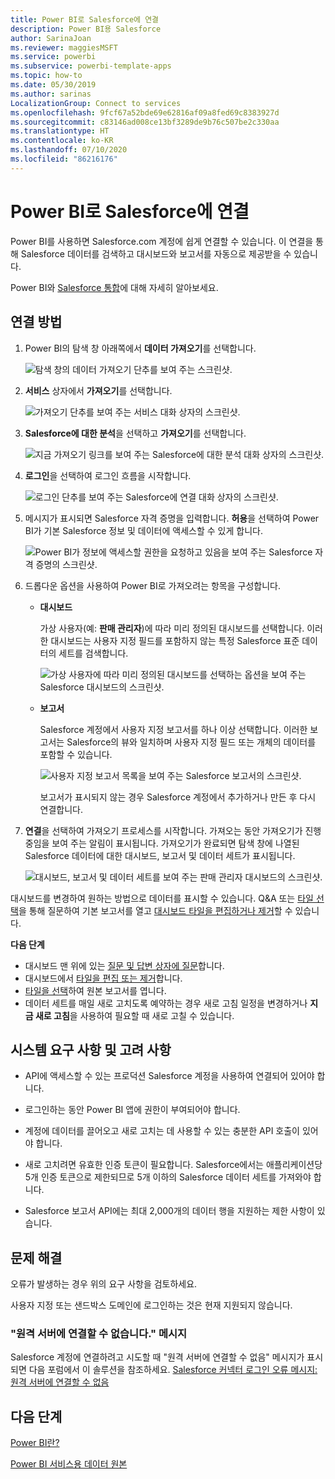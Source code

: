 ```yaml
---
title: Power BI로 Salesforce에 연결
description: Power BI용 Salesforce
author: SarinaJoan
ms.reviewer: maggiesMSFT
ms.service: powerbi
ms.subservice: powerbi-template-apps
ms.topic: how-to
ms.date: 05/30/2019
ms.author: sarinas
LocalizationGroup: Connect to services
ms.openlocfilehash: 9fcf67a52bde69e62816af09a8fed69c8383927d
ms.sourcegitcommit: c83146ad008ce13bf3289de9b76c507be2c330aa
ms.translationtype: HT
ms.contentlocale: ko-KR
ms.lasthandoff: 07/10/2020
ms.locfileid: "86216176"
---
```

# <a name="connect-to-salesforce-with-power-bi"></a>Power BI로 Salesforce에 연결
Power BI를 사용하면 Salesforce.com 계정에 쉽게 연결할 수 있습니다. 이 연결을 통해 Salesforce 데이터를 검색하고 대시보드와 보고서를 자동으로 제공받을 수 있습니다.

Power BI와 [Salesforce 통합](https://powerbi.microsoft.com/integrations/salesforce)에 대해 자세히 알아보세요.

## <a name="how-to-connect"></a>연결 방법
1. Power BI의 탐색 창 아래쪽에서 **데이터 가져오기**를 선택합니다.
   
   ![탐색 창의 데이터 가져오기 단추를 보여 주는 스크린샷.](media/service-connect-to-salesforce/pbi_getdata.png) 
2. **서비스** 상자에서 **가져오기**를 선택합니다.
   
   ![가져오기 단추를 보여 주는 서비스 대화 상자의 스크린샷.](media/service-connect-to-salesforce/pbi_getservices.png) 
3. **Salesforce에 대한 분석**을 선택하고 **가져오기**를 선택합니다.  
   
   ![지금 가져오기 링크를 보여 주는 Salesforce에 대한 분석 대화 상자의 스크린샷.](media/service-connect-to-salesforce/salesforce.png)
4. **로그인**을 선택하여 로그인 흐름을 시작합니다.
   
    ![로그인 단추를 보여 주는 Salesforce에 연결 대화 상자의 스크린샷.](media/service-connect-to-salesforce/dialog.png)
5. 메시지가 표시되면 Salesforce 자격 증명을 입력합니다. **허용**을 선택하여 Power BI가 기본 Salesforce 정보 및 데이터에 액세스할 수 있게 합니다.
   
   ![Power BI가 정보에 액세스할 권한을 요청하고 있음을 보여 주는 Salesforce 자격 증명의 스크린샷.](media/service-connect-to-salesforce/sf_authorize.png)
6. 드롭다운 옵션을 사용하여 Power BI로 가져오려는 항목을 구성합니다.
   
   * **대시보드**
     
     가상 사용자(예: **판매 관리자**)에 따라 미리 정의된 대시보드를 선택합니다. 이러한 대시보드는 사용자 지정 필드를 포함하지 않는 특정 Salesforce 표준 데이터의 세트를 검색합니다.
     
     ![가상 사용자에 따라 미리 정의된 대시보드를 선택하는 옵션을 보여 주는 Salesforce 대시보드의 스크린샷.](media/service-connect-to-salesforce/pbi_salesforcechooserole.png)
   * **보고서**
     
     Salesforce 계정에서 사용자 지정 보고서를 하나 이상 선택합니다. 이러한 보고서는 Salesforce의 뷰와 일치하며 사용자 지정 필드 또는 개체의 데이터를 포함할 수 있습니다.
     
     ![사용자 지정 보고서 목록을 보여 주는 Salesforce 보고서의 스크린샷.](media/service-connect-to-salesforce/pbi_salesforcereports.png)
     
     보고서가 표시되지 않는 경우 Salesforce 계정에서 추가하거나 만든 후 다시 연결합니다.

7. **연결**을 선택하여 가져오기 프로세스를 시작합니다. 가져오는 동안 가져오기가 진행 중임을 보여 주는 알림이 표시됩니다. 가져오기가 완료되면 탐색 창에 나열된 Salesforce 데이터에 대한 대시보드, 보고서 및 데이터 세트가 표시됩니다.
   
   ![대시보드, 보고서 및 데이터 세트를 보여 주는 판매 관리자 대시보드의 스크린샷.](media/service-connect-to-salesforce/pbi_getdatasalesforcedash.png)

대시보드를 변경하여 원하는 방법으로 데이터를 표시할 수 있습니다. Q&A 또는 [타일 선택](../consumer/end-user-tiles.md)을 통해 질문하여 기본 보고서를 열고 [대시보드 타일을 편집하거나 제거](../create-reports/service-dashboard-edit-tile.md)할 수 있습니다.

**다음 단계**

* 대시보드 맨 위에 있는 [질문 및 답변 상자에 질문](../consumer/end-user-q-and-a.md)합니다.
* 대시보드에서 [타일을 편집 또는 제거](../create-reports/service-dashboard-edit-tile.md)합니다.
* [타일을 선택](../create-reports/service-dashboard-tiles.md)하여 원본 보고서를 엽니다.
* 데이터 세트를 매일 새로 고치도록 예약하는 경우 새로 고침 일정을 변경하거나 **지금 새로 고침**을 사용하여 필요할 때 새로 고칠 수 있습니다.

## <a name="system-requirements-and-considerations"></a>시스템 요구 사항 및 고려 사항

- API에 액세스할 수 있는 프로덕션 Salesforce 계정을 사용하여 연결되어 있어야 합니다.

- 로그인하는 동안 Power BI 앱에 권한이 부여되어야 합니다.

- 계정에 데이터를 끌어오고 새로 고치는 데 사용할 수 있는 충분한 API 호출이 있어야 합니다.

- 새로 고치려면 유효한 인증 토큰이 필요합니다. Salesforce에서는 애플리케이션당 5개 인증 토큰으로 제한되므로 5개 이하의 Salesforce 데이터 세트를 가져와야 합니다.

- Salesforce 보고서 API에는 최대 2,000개의 데이터 행을 지원하는 제한 사항이 있습니다.


## <a name="troubleshooting"></a>문제 해결

오류가 발생하는 경우 위의 요구 사항을 검토하세요. 

사용자 지정 또는 샌드박스 도메인에 로그인하는 것은 현재 지원되지 않습니다.

### <a name="unable-to-connect-to-the-remote-server-message"></a>"원격 서버에 연결할 수 없습니다." 메시지

Salesforce 계정에 연결하려고 시도할 때 "원격 서버에 연결할 수 없음" 메시지가 표시되면 다음 포럼에서 이 솔루션을 참조하세요. [Salesforce 커넥터 로그인 오류 메시지: 원격 서버에 연결할 수 없음](https://www.outsystems.com/forums/Forum_TopicView.aspx?TopicId=17674&TopicName=log-in-error-message-unable-to-connect-to-the-remote-server&)


## <a name="next-steps"></a>다음 단계
[Power BI란?](../fundamentals/power-bi-overview.md)

[Power BI 서비스용 데이터 원본](service-get-data.md)
